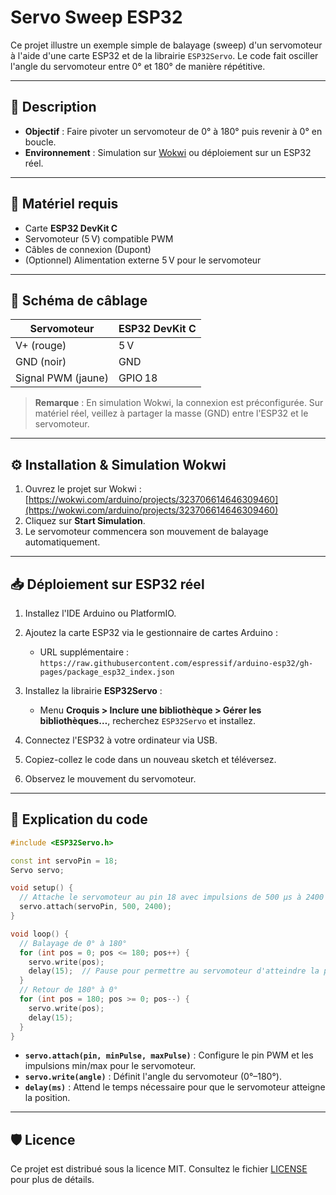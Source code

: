 # Servo Sweep ESP32

Ce projet illustre un exemple simple de balayage (sweep) d'un servomoteur à l'aide d'une carte ESP32 et de la librairie `ESP32Servo`. Le code fait osciller l'angle du servomoteur entre 0° et 180° de manière répétitive.

---

## 📄 Description

* **Objectif** : Faire pivoter un servomoteur de 0° à 180° puis revenir à 0° en boucle.
* **Environnement** : Simulation sur [Wokwi](https://wokwi.com/arduino/projects/323706614646309460) ou déploiement sur un ESP32 réel.

---

## 🧰 Matériel requis

* Carte **ESP32 DevKit C**
* Servomoteur (5 V) compatible PWM
* Câbles de connexion (Dupont)
* (Optionnel) Alimentation externe 5 V pour le servomoteur

---

## 🔌 Schéma de câblage

| Servomoteur        | ESP32 DevKit C |
| ------------------ | -------------- |
| V+ (rouge)         | 5 V            |
| GND (noir)         | GND            |
| Signal PWM (jaune) | GPIO 18        |

> **Remarque** : En simulation Wokwi, la connexion est préconfigurée. Sur matériel réel, veillez à partager la masse (GND) entre l'ESP32 et le servomoteur.

---

## ⚙️ Installation & Simulation Wokwi

1. Ouvrez le projet sur Wokwi :
   [https://wokwi.com/arduino/projects/323706614646309460](https://wokwi.com/arduino/projects/323706614646309460)
2. Cliquez sur **Start Simulation**.
3. Le servomoteur commencera son mouvement de balayage automatiquement.

---

## 📥 Déploiement sur ESP32 réel

1. Installez l'IDE Arduino ou PlatformIO.
2. Ajoutez la carte ESP32 via le gestionnaire de cartes Arduino :

   * URL supplémentaire : `https://raw.githubusercontent.com/espressif/arduino-esp32/gh-pages/package_esp32_index.json`
3. Installez la librairie **ESP32Servo** :

   * Menu **Croquis > Inclure une bibliothèque > Gérer les bibliothèques…**, recherchez `ESP32Servo` et installez.
4. Connectez l'ESP32 à votre ordinateur via USB.
5. Copiez-collez le code dans un nouveau sketch et téléversez.
6. Observez le mouvement du servomoteur.

---

## 📝 Explication du code

```cpp
#include <ESP32Servo.h>

const int servoPin = 18;
Servo servo;

void setup() {
  // Attache le servomoteur au pin 18 avec impulsions de 500 µs à 2400 µs
  servo.attach(servoPin, 500, 2400);
}

void loop() {
  // Balayage de 0° à 180°
  for (int pos = 0; pos <= 180; pos++) {
    servo.write(pos);
    delay(15);  // Pause pour permettre au servomoteur d'atteindre la position
  }
  // Retour de 180° à 0°
  for (int pos = 180; pos >= 0; pos--) {
    servo.write(pos);
    delay(15);
  }
}
```

* **`servo.attach(pin, minPulse, maxPulse)`** : Configure le pin PWM et les impulsions min/max pour le servomoteur.
* **`servo.write(angle)`** : Définit l'angle du servomoteur (0°–180°).
* **`delay(ms)`** : Attend le temps nécessaire pour que le servomoteur atteigne la position.

---

## 🛡️ Licence

Ce projet est distribué sous la licence MIT. Consultez le fichier [LICENSE](LICENSE) pour plus de détails.


